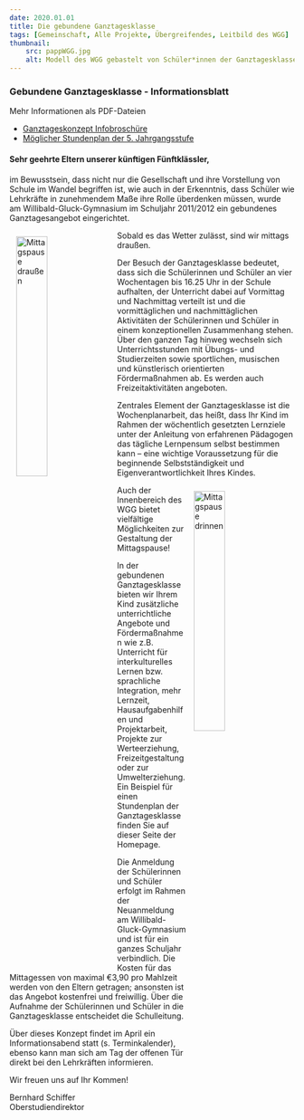 ```yaml
---
date: 2020.01.01
title: Die gebundene Ganztagesklasse
tags: [Gemeinschaft, Alle Projekte, Übergreifendes, Leitbild des WGG]
thumbnail: 
    src: pappWGG.jpg
    alt: Modell des WGG gebastelt von Schüler*innen der Ganztagesklasse
---
```



### Gebundene Ganztagesklasse - Informationsblatt

Mehr Informationen als PDF-Dateien
- <a href="ganztageskonzept.pdf" target="_blank">Ganztageskonzept Infobroschüre</a>
- <a href="stundenplan.pdf" target = "_blank">Möglicher Stundenplan der 5. Jahrgangsstufe</a>

#### Sehr geehrte Eltern unserer künftigen Fünftklässler,

<p>
  im Bewusstsein, dass nicht nur die Gesellschaft und ihre Vorstellung
  von Schule im Wandel begriffen ist, wie auch in der Erkenntnis,
  dass Schüler wie Lehrkräfte in zunehmendem Maße ihre Rolle
  überdenken müssen, wurde am Willibald-Gluck-Gymnasium im Schuljahr
  2011/2012 ein gebundenes Ganztagesangebot eingerichtet.
</p>
<img src="/images/15_gt_mittag1.jpg" alt="Mittagspause draußen" style="width:33%;margin:10px 12px;float:left"/>
Sobald es das Wetter zulässt, sind wir mittags draußen.

<p>
  Der Besuch der Ganztagesklasse bedeutet, dass sich die Schülerinnen
  und Schüler an vier Wochentagen bis 16.25 Uhr in der Schule
  aufhalten, der Unterricht dabei auf Vormittag und Nachmittag
  verteilt ist und die vormittäglichen und nachmittäglichen
  Aktivitäten der Schülerinnen und Schüler in einem konzeptionellen
  Zusammenhang stehen. Über den ganzen Tag hinweg wechseln sich
  Unterrichtsstunden mit Übungs- und Studierzeiten sowie sportlichen,
  musischen und künstlerisch orientierten Fördermaßnahmen ab. Es
  werden auch Freizeitaktivitäten angeboten.
</p>
<p>
  Zentrales Element der Ganztagesklasse ist die Wochenplanarbeit, das
  heißt, dass Ihr Kind im Rahmen der wöchentlich gesetzten Lernziele
  unter der Anleitung von erfahrenen Pädagogen das tägliche Lernpensum
  selbst bestimmen kann – eine wichtige Voraussetzung für die
  beginnende Selbstständigkeit und Eigenverantwortlichkeit Ihres
  Kindes.
</p>
<img src="/images/15_gt_mittag2.jpg" alt="Mittagspause drinnen" style="width:33%;margin: 10px 12px;float:right"/>
Auch der Innenbereich des WGG bietet vielfältige Möglichkeiten zur Gestaltung der Mittagspause!
</p>
<p>
  In der gebundenen Ganztagesklasse bieten wir Ihrem Kind zusätzliche
  unterrichtliche Angebote und Fördermaßnahmen wie z.B. Unterricht für
  interkulturelles Lernen bzw. sprachliche Integration, mehr Lernzeit,
  Hausaufgabenhilfen und Projektarbeit, Projekte zur Werteerziehung,
  Freizeitgestaltung oder zur Umwelterziehung. Ein Beispiel für einen
  Stundenplan der Ganztagesklasse finden Sie auf dieser Seite der
  Homepage.
</p>
<p>
  Die Anmeldung der Schülerinnen und Schüler erfolgt im Rahmen der
  Neuanmeldung am Willibald-Gluck-Gymnasium und ist für ein ganzes
  Schuljahr verbindlich. Die Kosten für das Mittagessen von maximal
  €3,90 pro Mahlzeit werden von den Eltern getragen; ansonsten
  ist das Angebot kostenfrei und freiwillig. Über die Aufnahme der
  Schülerinnen und Schüler in die Ganztagesklasse entscheidet die
  Schulleitung.
</p>
<p>
  Über dieses Konzept findet im April ein Informationsabend statt
  (s. Terminkalender), ebenso kann man sich am Tag der offenen Tür
  direkt bei den Lehrkräften informieren.
</p>

<p>
  Wir freuen uns auf Ihr Kommen!
</p>

<p>
  Bernhard Schiffer<br />
  Oberstudiendirektor
</p>